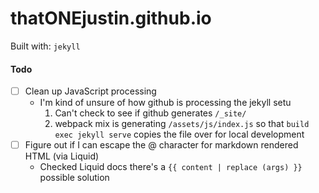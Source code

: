 # thatONEjustin.github.io
Built with: `jekyll`

#### Todo
- [ ] Clean up JavaScript processing 
  - I'm kind of unsure of how github is processing the jekyll setu
    1. Can't check to see if github generates `/_site/`
    2. webpack mix is generating `/assets/js/index.js` so that `build exec jekyll serve` copies the file over for local development
- [ ] Figure out if I can escape the @ character for markdown rendered HTML (via Liquid)
  - Checked Liquid docs there's a `{{ content | replace (args) }}` possible solution

